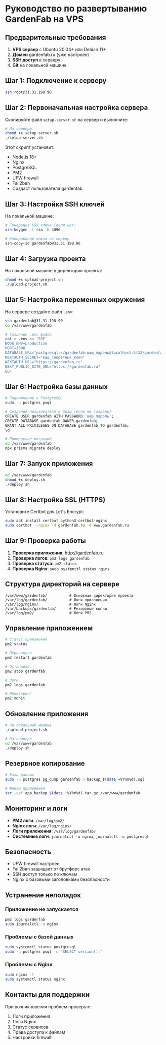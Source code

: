 # Руководство по развертыванию GardenFab на VPS

## Предварительные требования

1. **VPS сервер** с Ubuntu 20.04+ или Debian 11+
2. **Домен** gardenfab.ru (уже настроен)
3. **SSH доступ** к серверу
4. **Git** на локальной машине

## Шаг 1: Подключение к серверу

```bash
ssh root@31.31.198.90
```

## Шаг 2: Первоначальная настройка сервера

Скопируйте файл `setup-server.sh` на сервер и выполните:

```bash
# На сервере
chmod +x setup-server.sh
./setup-server.sh
```

Этот скрипт установит:
- Node.js 18+
- Nginx
- PostgreSQL
- PM2
- UFW firewall
- Fail2ban
- Создаст пользователя gardenfab

## Шаг 3: Настройка SSH ключей

На локальной машине:

```bash
# Генерация SSH ключа (если нет)
ssh-keygen -t rsa -b 4096

# Копирование ключа на сервер
ssh-copy-id gardenfab@31.31.198.90
```

## Шаг 4: Загрузка проекта

На локальной машине в директории проекта:

```bash
chmod +x upload-project.sh
./upload-project.sh
```

## Шаг 5: Настройка переменных окружения

На сервере создайте файл `.env`:

```bash
ssh gardenfab@31.31.198.90
cd /var/www/gardenfab

# Создание .env файла
cat > .env << 'EOF'
NODE_ENV=production
PORT=3000
DATABASE_URL="postgresql://gardenfab:ваш_пароль@localhost:5432/gardenfab"
NEXTAUTH_SECRET="ваш_секретный_ключ"
NEXTAUTH_URL="https://gardenfab.ru"
NEXT_PUBLIC_SITE_URL="https://gardenfab.ru"
EOF
```

## Шаг 6: Настройка базы данных

```bash
# Подключение к PostgreSQL
sudo -u postgres psql

# Создание пользователя и базы (если не созданы)
CREATE USER gardenfab WITH PASSWORD 'ваш_пароль';
CREATE DATABASE gardenfab OWNER gardenfab;
GRANT ALL PRIVILEGES ON DATABASE gardenfab TO gardenfab;
\q

# Применение миграций
cd /var/www/gardenfab
npx prisma migrate deploy
```

## Шаг 7: Запуск приложения

```bash
cd /var/www/gardenfab
chmod +x deploy.sh
./deploy.sh
```

## Шаг 8: Настройка SSL (HTTPS)

Установите Certbot для Let's Encrypt:

```bash
sudo apt install certbot python3-certbot-nginx
sudo certbot --nginx -d gardenfab.ru -d www.gardenfab.ru
```

## Шаг 9: Проверка работы

1. **Проверка приложения**: http://gardenfab.ru
2. **Проверка логов**: `pm2 logs gardenfab`
3. **Проверка статуса**: `pm2 status`
4. **Проверка Nginx**: `sudo systemctl status nginx`

## Структура директорий на сервере

```
/var/www/gardenfab/          # Основная директория проекта
/var/log/gardenfab/          # Логи приложения
/var/log/nginx/              # Логи Nginx
/var/backups/gardenfab/      # Резервные копии
/var/log/pm2/                # Логи PM2
```

## Управление приложением

```bash
# Статус приложения
pm2 status

# Перезапуск
pm2 restart gardenfab

# Остановка
pm2 stop gardenfab

# Логи
pm2 logs gardenfab

# Мониторинг
pm2 monit
```

## Обновление приложения

```bash
# На локальной машине
./upload-project.sh

# На сервере
cd /var/www/gardenfab
./deploy.sh
```

## Резервное копирование

```bash
# База данных
sudo -u postgres pg_dump gardenfab > backup_$(date +%Y%m%d).sql

# Файлы приложения
tar -czf app_backup_$(date +%Y%m%d).tar.gz /var/www/gardenfab
```

## Мониторинг и логи

- **PM2 логи**: `/var/log/pm2/`
- **Nginx логи**: `/var/log/nginx/`
- **Логи приложения**: `/var/log/gardenfab/`
- **Системные логи**: `journalctl -u nginx`, `journalctl -u postgresql`

## Безопасность

- UFW firewall настроен
- Fail2ban защищает от брутфорс атак
- SSH доступ только по ключам
- Nginx с базовыми заголовками безопасности

## Устранение неполадок

### Приложение не запускается
```bash
pm2 logs gardenfab
sudo journalctl -u nginx
```

### Проблемы с базой данных
```bash
sudo systemctl status postgresql
sudo -u postgres psql -c "SELECT version();"
```

### Проблемы с Nginx
```bash
sudo nginx -t
sudo systemctl status nginx
```

## Контакты для поддержки

При возникновении проблем проверьте:
1. Логи приложения
2. Логи Nginx
3. Статус сервисов
4. Права доступа к файлам
5. Настройки firewall
